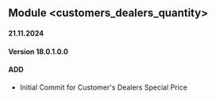 ## Module <customers_dealers_quantity>

#### 21.11.2024
#### Version 18.0.1.0.0
#### ADD

- Initial Commit for Customer's Dealers Special Price
